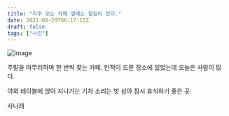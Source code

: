 ```yaml
---
title: "자주 오는 카페 옆에는 철길이 있다."
date: 2021-08-29T06:17:12Z
draft: false
tags: ["사진"]
---
```


![image](https://user-images.githubusercontent.com/309935/131240624-4a2f11c9-5b96-492e-9dc8-39f2b3330ba2.jpeg)

주말을 마무리하며 한 번씩 찾는 카페. 인적이 드문 장소에 있었는데 오늘은 사람이 많다.

야외 테이블에 앉아 지나가는 기차 소리는 벗 삼아 잠시 휴식하기 좋은 곳.

사나래

